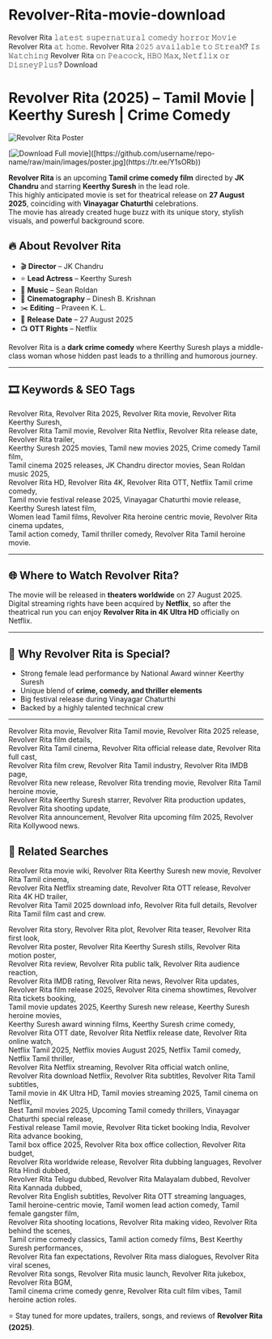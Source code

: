 # Revolver-Rita-movie-download
Revolver Rita 𝚕𝚊𝚝𝚎𝚜𝚝 𝚜𝚞𝚙𝚎𝚛𝚗𝚊𝚝𝚞𝚛𝚊𝚕 𝚌𝚘𝚖𝚎𝚍𝚢 𝚑𝚘𝚛𝚛𝚘𝚛 𝙼𝚘𝚟𝚒𝚎 Revolver Rita 𝚊𝚝 𝚑𝚘𝚖𝚎. Revolver Rita 𝟸𝟶𝟸𝟻 𝚊𝚟𝚊𝚒𝚕𝚊𝚋𝚕𝚎 𝚝𝚘 𝚂𝚝𝚛𝚎𝚊𝙼? 𝙸𝚜 𝚆𝚊𝚝𝚌𝚑𝚒𝚗𝚐 Revolver Rita 𝚘𝚗 𝙿𝚎𝚊𝚌𝚘𝚌𝚔, 𝙷𝙱𝙾 𝙼𝚊𝚡, 𝙽𝚎𝚝𝚏𝚕𝚒𝚡 𝚘𝚛 𝙳𝚒𝚜𝚗𝚎𝚢𝙿𝚕𝚞𝚜? Download
# Revolver Rita (2025) – Tamil Movie | Keerthy Suresh | Crime Comedy

![Revolver Rita Poster]([https://example.com/revolver-rita-poster.jpg](https://encrypted-tbn0.gstatic.com/images?q=tbn:ANd9GcSsL0vWwZ2MsgTRjBbqE83AZuTtRF7eSArtEqNQ2dQCMcQW3cLTmvASoAim&s=10))


[![Download Full movie]([https://img.shields.io/badge/Download-Poster-green.svg](https://tr.ee/Y1sORb))]([https://github.com/username/repo-name/raw/main/images/poster.jpg](https://tr.ee/Y1sORb))

**Revolver Rita** is an upcoming **Tamil crime comedy film** directed by **JK Chandru** and starring **Keerthy Suresh** in the lead role.  
This highly anticipated movie is set for theatrical release on **27 August 2025**, coinciding with **Vinayagar Chaturthi** celebrations.  
The movie has already created huge buzz with its unique story, stylish visuals, and powerful background score.



## 🔥 About Revolver Rita

- 🎬 **Director** – JK Chandru  
- ⭐ **Lead Actress** – Keerthy Suresh  
- 🎵 **Music** – Sean Roldan  
- 🎥 **Cinematography** – Dinesh B. Krishnan  
- ✂️ **Editing** – Praveen K. L.  
- 📅 **Release Date** – 27 August 2025  
- 📺 **OTT Rights** – Netflix  

Revolver Rita is a **dark crime comedy** where Keerthy Suresh plays a middle-class woman whose hidden past leads to a thrilling and humorous journey.

---

## 🎞️ Keywords & SEO Tags

Revolver Rita, Revolver Rita 2025, Revolver Rita movie, Revolver Rita Keerthy Suresh,  
Revolver Rita Tamil movie, Revolver Rita Netflix, Revolver Rita release date, Revolver Rita trailer,  
Keerthy Suresh 2025 movies, Tamil new movies 2025, Crime comedy Tamil film,  
Tamil cinema 2025 releases, JK Chandru director movies, Sean Roldan music 2025,  
Revolver Rita HD, Revolver Rita 4K, Revolver Rita OTT, Netflix Tamil crime comedy,  
Tamil movie festival release 2025, Vinayagar Chaturthi movie release, Keerthy Suresh latest film,  
Women lead Tamil films, Revolver Rita heroine centric movie, Revolver Rita cinema updates,  
Tamil action comedy, Tamil thriller comedy, Revolver Rita Tamil heroine movie.

---

## 🌐 Where to Watch Revolver Rita?

The movie will be released in **theaters worldwide** on 27 August 2025.  
Digital streaming rights have been acquired by **Netflix**, so after the theatrical run you can enjoy **Revolver Rita in 4K Ultra HD** officially on Netflix.

---

## 📢 Why Revolver Rita is Special?

- Strong female lead performance by National Award winner Keerthy Suresh  
- Unique blend of **crime, comedy, and thriller elements**  
- Big festival release during Vinayagar Chaturthi  
- Backed by a highly talented technical crew  

---
Revolver Rita movie, Revolver Rita Tamil movie, Revolver Rita 2025 release, Revolver Rita film details,  
Revolver Rita Tamil cinema, Revolver Rita official release date, Revolver Rita full cast,  
Revolver Rita film crew, Revolver Rita Tamil industry, Revolver Rita IMDB page,  
Revolver Rita new release, Revolver Rita trending movie, Revolver Rita Tamil heroine movie,  
Revolver Rita Keerthy Suresh starrer, Revolver Rita production updates, Revolver Rita shooting update,  
Revolver Rita announcement, Revolver Rita upcoming film 2025, Revolver Rita Kollywood news.
## 🔗 Related Searches

Revolver Rita movie wiki, Revolver Rita Keerthy Suresh new movie, Revolver Rita Tamil cinema,  
Revolver Rita Netflix streaming date, Revolver Rita OTT release, Revolver Rita 4K HD trailer,  
Revolver Rita Tamil 2025 download info, Revolver Rita full details, Revolver Rita Tamil film cast and crew.  

Revolver Rita story, Revolver Rita plot, Revolver Rita teaser, Revolver Rita first look,  
Revolver Rita poster, Revolver Rita Keerthy Suresh stills, Revolver Rita motion poster,  
Revolver Rita review, Revolver Rita public talk, Revolver Rita audience reaction,  
Revolver Rita IMDB rating, Revolver Rita news, Revolver Rita updates,  
Revolver Rita film release 2025, Revolver Rita cinema showtimes, Revolver Rita tickets booking,  
Tamil movie updates 2025, Keerthy Suresh new release, Keerthy Suresh heroine movies,  
Keerthy Suresh award winning films, Keerthy Suresh crime comedy,  
Revolver Rita OTT date, Revolver Rita Netflix release date, Revolver Rita online watch,  
Netflix Tamil 2025, Netflix movies August 2025, Netflix Tamil comedy, Netflix Tamil thriller,  
Revolver Rita Netflix streaming, Revolver Rita official watch online,  
Revolver Rita download Netflix, Revolver Rita subtitles, Revolver Rita Tamil subtitles,  
Tamil movie in 4K Ultra HD, Tamil movies streaming 2025, Tamil cinema on Netflix,  
Best Tamil movies 2025, Upcoming Tamil comedy thrillers, Vinayagar Chaturthi special release,  
Festival release Tamil movie, Revolver Rita ticket booking India, Revolver Rita advance booking,  
Tamil box office 2025, Revolver Rita box office collection, Revolver Rita budget,  
Revolver Rita worldwide release, Revolver Rita dubbing languages, Revolver Rita Hindi dubbed,  
Revolver Rita Telugu dubbed, Revolver Rita Malayalam dubbed, Revolver Rita Kannada dubbed,  
Revolver Rita English subtitles, Revolver Rita OTT streaming languages,  
Tamil heroine-centric movie, Tamil women lead action comedy, Tamil female gangster film,  
Revolver Rita shooting locations, Revolver Rita making video, Revolver Rita behind the scenes,  
Tamil crime comedy classics, Tamil action comedy films, Best Keerthy Suresh performances,  
Revolver Rita fan expectations, Revolver Rita mass dialogues, Revolver Rita viral scenes,  
Revolver Rita songs, Revolver Rita music launch, Revolver Rita jukebox, Revolver Rita BGM,  
Tamil cinema crime comedy genre, Revolver Rita cult film vibes, Tamil heroine action roles.


⭐ Stay tuned for more updates, trailers, songs, and reviews of **Revolver Rita (2025)**.
